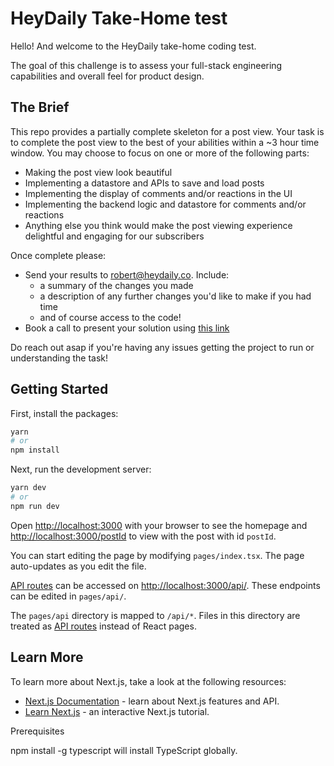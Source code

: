 # HeyDaily Take-Home test

Hello! And welcome to the HeyDaily take-home coding test.

The goal of this challenge is to assess your full-stack engineering capabilities and overall feel for product design.

## The Brief
This repo provides a partially complete skeleton for a post view. Your task is to complete the post view to the best of
your abilities within a ~3 hour time window. You may choose to focus on one or more of the following parts:
- Making the post view look beautiful
- Implementing a datastore and APIs to save and load posts
- Implementing the display of comments and/or reactions in the UI
- Implementing the backend logic and datastore for comments and/or reactions
- Anything else you think would make the post viewing experience delightful and engaging for our subscribers

Once complete please:
- Send your results to [robert@heydaily.co](mailto:robert@heydaily.co). Include:
  - a summary of the changes you made
  - a description of any further changes you'd like to make if you had time
  - and of course access to the code!
- Book a call to present your solution using [this link](https://calendly.com/robert-hd/30min)

Do reach out asap if you're having any issues getting the project to run or understanding the task!

## Getting Started
First, install the packages:
```bash
yarn
# or
npm install
```


Next, run the development server:

```bash
yarn dev
# or
npm run dev
```

Open [http://localhost:3000](http://localhost:3000) with your browser to see the homepage and
[http://localhost:3000/postId](http://localhost:3000/postId) to view with the post with id `postId`.

You can start editing the page by modifying `pages/index.tsx`. The page auto-updates as you edit the file.

[API routes](https://nextjs.org/docs/api-routes/introduction) can be accessed on
[http://localhost:3000/api/](http://localhost:3000/api/). These endpoints can be edited in `pages/api/`.

The `pages/api` directory is mapped to `/api/*`. Files in this directory are treated as
[API routes](https://nextjs.org/docs/api-routes/introduction) instead of React pages.

## Learn More

To learn more about Next.js, take a look at the following resources:

- [Next.js Documentation](https://nextjs.org/docs) - learn about Next.js features and API.
- [Learn Next.js](https://nextjs.org/learn) - an interactive Next.js tutorial.



>>>


Prerequisites

npm install -g typescript will install TypeScript globally.
